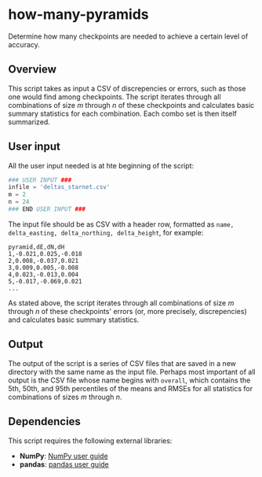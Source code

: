 # how-many-pyramids

Determine how many checkpoints are needed to achieve a certain level of accuracy.

## Overview

This script takes as input a CSV of discrepencies or errors, such as those one would find among checkpoints. The script iterates through all combinations of size *m* through *n* of these checkpoints and calculates basic summary statistics for each combination. Each combo set is then itself summarized.

## User input

All the user input needed is at hte beginning of the script:

```py
### USER INPUT ###
infile = 'deltas_starnet.csv'
m = 2
n = 24
### END USER INPUT ###
```

The input file should be as CSV with a header row, formatted as `name, delta_easting, delta_northing, delta_height`, for example:

```
pyramid,dE,dN,dH
1,-0.021,0.025,-0.018
2,0.008,-0.037,0.021
3,0.009,0.005,-0.008
4,0.023,-0.013,0.004
5,-0.017,-0.069,0.021
...
```

As stated above, the script iterates through all combinations of size *m* through *n* of these checkpoints' errors (or, more precisely, discrepencies) and calculates basic summary statistics.

## Output
The output of the script is a series of CSV files that are saved in a new directory with the same name as the input file. Perhaps most important of all output is the CSV file whose name begins with `overall`, which contains the 5th, 50th, and 95th percentiles of the means and RMSEs for all statistics for combinations of sizes *m* through *n*.

## Dependencies
This script requires the following external libraries:

- **NumPy**: [NumPy user guide](https://numpy.org/doc/stable/)
- **pandas**: [pandas user guide](https://pandas.pydata.org/docs/user_guide/index.html)
